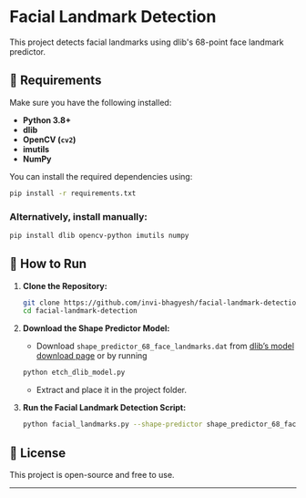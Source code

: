 # Facial Landmark Detection

This project detects facial landmarks using dlib's 68-point face landmark predictor.

## 📜 Requirements

Make sure you have the following installed:

- **Python 3.8+**
- **dlib**
- **OpenCV (`cv2`)**
- **imutils**
- **NumPy**

You can install the required dependencies using:

```sh
pip install -r requirements.txt
```

### **Alternatively, install manually:**
```sh
pip install dlib opencv-python imutils numpy
```

## 🚀 How to Run

1. **Clone the Repository:**
   ```sh
   git clone https://github.com/invi-bhagyesh/facial-landmark-detection.git
   cd facial-landmark-detection
   ```

2. **Download the Shape Predictor Model:**
   - Download `shape_predictor_68_face_landmarks.dat` from [dlib’s model download page](http://dlib.net/files/shape_predictor_68_face_landmarks.dat.bz2) or by running
   ```sh
   python etch_dlib_model.py
   ```
   - Extract and place it in the project folder.

3. **Run the Facial Landmark Detection Script:**
   ```sh
   python facial_landmarks.py --shape-predictor shape_predictor_68_face_landmarks.dat --image images/karina.jpeg
   ```

## 📜 License

This project is open-source and free to use.

---

